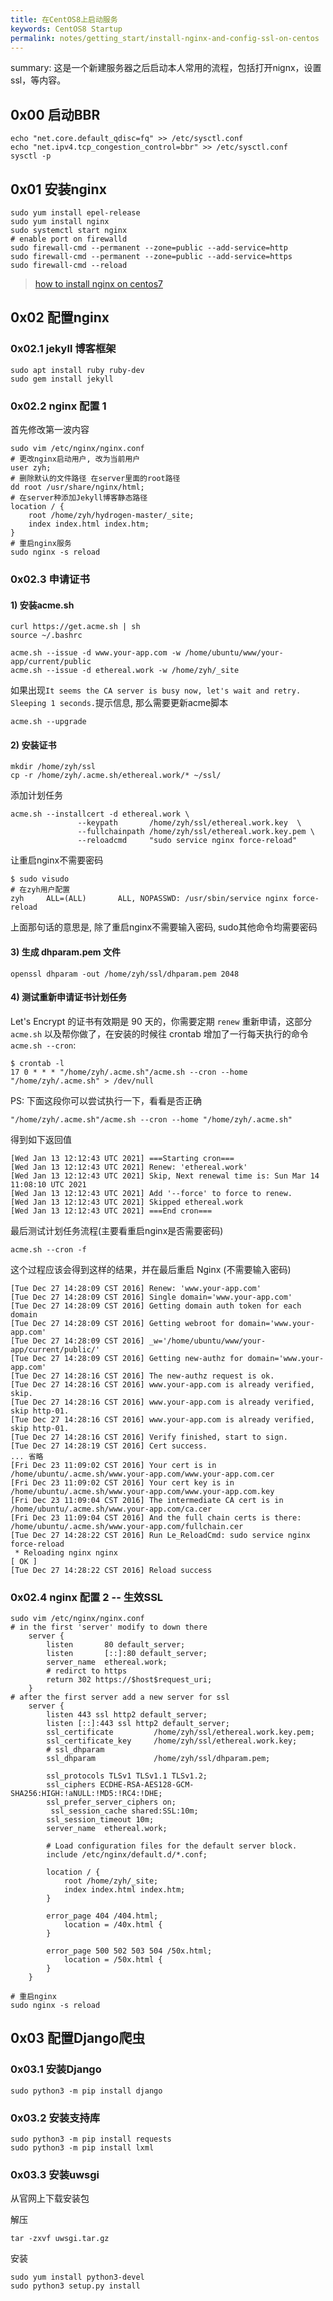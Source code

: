 ```yaml
---
title: 在CentOS8上启动服务
keywords: CentOS8 Startup
permalink: notes/getting_start/install-nginx-and-config-ssl-on-centos
---
```


summary: 这是一个新建服务器之后启动本人常用的流程，包括打开nignx，设置ssl，等内容。

## 0x00 启动BBR

```shell
echo "net.core.default_qdisc=fq" >> /etc/sysctl.conf
echo "net.ipv4.tcp_congestion_control=bbr" >> /etc/sysctl.conf
sysctl -p
```

[CentOS8系统启用BBR]: https://nodeedge.com/centos8-bbr.html

## 0x01 安装nginx

```shell
sudo yum install epel-release
sudo yum install nginx
sudo systemctl start nginx
# enable port on firewalld
sudo firewall-cmd --permanent --zone=public --add-service=http 
sudo firewall-cmd --permanent --zone=public --add-service=https
sudo firewall-cmd --reload
```

> [how to install nginx on centos7](https://www.digitalocean.com/community/tutorials/how-to-install-nginx-on-centos-7)

## 0x02 配置nginx

### 0x02.1 jekyll 博客框架

```shell
sudo apt install ruby ruby-dev
sudo gem install jekyll
```

### 0x02.2 nginx 配置 1

首先修改第一波内容

```shell
sudo vim /etc/nginx/nginx.conf
# 更改nginx启动用户, 改为当前用户
user zyh;
# 删除默认的文件路径 在server里面的root路径
dd root /usr/share/nginx/html;
# 在server种添加Jekyll博客静态路径
location / {
    root /home/zyh/hydrogen-master/_site;
    index index.html index.htm;
}
# 重启nginx服务
sudo nginx -s reload
```

### 0x02.3 申请证书

#### 1) 安装acme.sh

```shell
curl https://get.acme.sh | sh
source ~/.bashrc
```

[使用acme.sh获得证书]: https://ruby-china.org/topics/31983

```shell
acme.sh --issue -d www.your-app.com -w /home/ubuntu/www/your-app/current/public
acme.sh --issue -d ethereal.work -w /home/zyh/_site
```

如果出现`It seems the CA server is busy now, let's wait and retry. Sleeping 1 seconds.`提示信息, 那么需要更新acme脚本

```shell
acme.sh --upgrade
```

#### 2) 安装证书

```shell
mkdir /home/zyh/ssl
cp -r /home/zyh/.acme.sh/ethereal.work/* ~/ssl/
```

添加计划任务

```shell
acme.sh --installcert -d ethereal.work \
               --keypath       /home/zyh/ssl/ethereal.work.key  \
               --fullchainpath /home/zyh/ssl/ethereal.work.key.pem \
               --reloadcmd     "sudo service nginx force-reload"
```

让重启nginx不需要密码

```shell
$ sudo visudo
# 在zyh用户配置
zyh     ALL=(ALL)       ALL, NOPASSWD: /usr/sbin/service nginx force-reload
```

上面那句话的意思是, 除了重启nginx不需要输入密码, sudo其他命令均需要密码

#### 3) 生成 dhparam.pem 文件

```shell
openssl dhparam -out /home/zyh/ssl/dhparam.pem 2048
```

#### 4) 测试重新申请证书计划任务

Let's Encrypt 的证书有效期是 90 天的，你需要定期 `renew` 重新申请，这部分 `acme.sh` 以及帮你做了，在安装的时候往 crontab 增加了一行每天执行的命令 `acme.sh --cron`:

```shell
$ crontab -l
17 0 * * * "/home/zyh/.acme.sh"/acme.sh --cron --home "/home/zyh/.acme.sh" > /dev/null
```

PS: 下面这段你可以尝试执行一下，看看是否正确

```shell
"/home/zyh/.acme.sh"/acme.sh --cron --home "/home/zyh/.acme.sh"
```

得到如下返回值

```shell
[Wed Jan 13 12:12:43 UTC 2021] ===Starting cron===
[Wed Jan 13 12:12:43 UTC 2021] Renew: 'ethereal.work'
[Wed Jan 13 12:12:43 UTC 2021] Skip, Next renewal time is: Sun Mar 14 11:08:10 UTC 2021
[Wed Jan 13 12:12:43 UTC 2021] Add '--force' to force to renew.
[Wed Jan 13 12:12:43 UTC 2021] Skipped ethereal.work
[Wed Jan 13 12:12:43 UTC 2021] ===End cron===
```

最后测试计划任务流程(主要看重启nginx是否需要密码)

```shell
acme.sh --cron -f
```

这个过程应该会得到这样的结果，并在最后重启 Nginx (不需要输入密码)

```shell
[Tue Dec 27 14:28:09 CST 2016] Renew: 'www.your-app.com'
[Tue Dec 27 14:28:09 CST 2016] Single domain='www.your-app.com'
[Tue Dec 27 14:28:09 CST 2016] Getting domain auth token for each domain
[Tue Dec 27 14:28:09 CST 2016] Getting webroot for domain='www.your-app.com'
[Tue Dec 27 14:28:09 CST 2016] _w='/home/ubuntu/www/your-app/current/public/'
[Tue Dec 27 14:28:09 CST 2016] Getting new-authz for domain='www.your-app.com'
[Tue Dec 27 14:28:16 CST 2016] The new-authz request is ok.
[Tue Dec 27 14:28:16 CST 2016] www.your-app.com is already verified, skip.
[Tue Dec 27 14:28:16 CST 2016] www.your-app.com is already verified, skip http-01.
[Tue Dec 27 14:28:16 CST 2016] www.your-app.com is already verified, skip http-01.
[Tue Dec 27 14:28:16 CST 2016] Verify finished, start to sign.
[Tue Dec 27 14:28:19 CST 2016] Cert success.
... 省略
[Fri Dec 23 11:09:02 CST 2016] Your cert is in  /home/ubuntu/.acme.sh/www.your-app.com/www.your-app.com.cer 
[Fri Dec 23 11:09:02 CST 2016] Your cert key is in  /home/ubuntu/.acme.sh/www.your-app.com/www.your-app.com.key 
[Fri Dec 23 11:09:04 CST 2016] The intermediate CA cert is in  /home/ubuntu/.acme.sh/www.your-app.com/ca.cer 
[Fri Dec 23 11:09:04 CST 2016] And the full chain certs is there:  /home/ubuntu/.acme.sh/www.your-app.com/fullchain.cer 
[Tue Dec 27 14:28:22 CST 2016] Run Le_ReloadCmd: sudo service nginx force-reload
 * Reloading nginx nginx                                                                                                                                     [ OK ] 
[Tue Dec 27 14:28:22 CST 2016] Reload success
```



### 0x02.4 nginx 配置 2 -- 生效SSL

```shell
sudo vim /etc/nginx/nginx.conf
# in the first 'server' modify to down there
    server {
        listen       80 default_server;
        listen       [::]:80 default_server;
        server_name  ethereal.work;
        # redirct to https
        return 302 https://$host$request_uri;    
    } 
# after the first server add a new server for ssl
    server {
        listen 443 ssl http2 default_server;
        listen [::]:443 ssl http2 default_server;
        ssl_certificate         /home/zyh/ssl/ethereal.work.key.pem;
        ssl_certificate_key     /home/zyh/ssl/ethereal.work.key;
        # ssl_dhparam
        ssl_dhparam             /home/zyh/ssl/dhparam.pem;
 
        ssl_protocols TLSv1 TLSv1.1 TLSv1.2;
        ssl_ciphers ECDHE-RSA-AES128-GCM-SHA256:HIGH:!aNULL:!MD5:!RC4:!DHE;
        ssl_prefer_server_ciphers on;
         ssl_session_cache shared:SSL:10m;
        ssl_session_timeout 10m;
        server_name  ethereal.work;
 
        # Load configuration files for the default server block.
        include /etc/nginx/default.d/*.conf;
 
        location / {
            root /home/zyh/_site;
            index index.html index.htm;
        }
 
        error_page 404 /404.html;
            location = /40x.html {
        }
 
        error_page 500 502 503 504 /50x.html;
            location = /50x.html {
        }
    }

# 重启nginx
sudo nginx -s reload
```

## 0x03 配置Django爬虫

### 0x03.1 安装Django

```shell
sudo python3 -m pip install django
```

### 0x03.2 安装支持库

````shell
sudo python3 -m pip install requests
sudo python3 -m pip install lxml
````

### 0x03.3 安装uwsgi

从官网上下载安装包

[Getting uWSGI]: https://uwsgi-docs.readthedocs.io/en/latest/Download.html

解压

```shell
tar -zxvf uwsgi.tar.gz
```

安装

```shell
sudo yum install python3-devel
sudo python3 setup.py install
```
